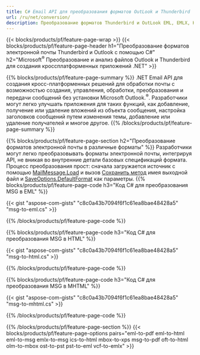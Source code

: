 ```yaml
---
title: C# Email API для преобразования форматов OutLook и Thunderbird
url: /ru/net/conversion/
description: Преобразование форматов Thunderbird и OutLook EML, EMLX, HTML, MBOX, ICS, MSG, OFT, OLM, OST, PST и VCF с помощью нескольких строк кода C# через библиотеку электронной почты .NET.
---
```


{{< blocks/products/pf/feature-page-wrap >}}
{{< blocks/products/pf/feature-page-header h1="Преобразование форматов электронной почты Thunderbird и Outlook с помощью C#" h2="Microsoft<sup>&reg;</sup> Преобразование и анализ файлов Outlook и Thunderbird для создания кроссплатформенных приложений .NET" >}}

{{% blocks/products/pf/feature-page-summary %}}
.NET Email API для создания кросс-платформенных решений для обработки почты с возможностью создания, управления, обработки, преобразования и передачи сообщений без установки Microsoft Outlook.<sup>&reg;</sup>. Разработчики могут легко улучшать приложения для таких функций, как добавление, получение или удаление вложений из объекта сообщения, настройка заголовков сообщений путем изменения темы, добавление или удаление получателей и многое другое.
{{% /blocks/products/pf/feature-page-summary  %}}

{{% blocks/products/pf/feature-page-section  h2="Преобразование форматов электронной почты в различные форматы" %}}
Разработчики могут легко преобразовывать форматы электронной почты, интегрируя API, не вникая во внутренние детали базовых спецификаций формата. Процесс преобразования прост: сначала загружается источник с помощью [MailMessage.Load](https://apireference.aspose.com/email/net/aspose.email.mailmessage/load/methods/2) и вызов [Сохранить метод](https://apireference.aspose.com/email/net/aspose.email.mailmessage/save/methods/3) имея выходной файл и [SaveOptions.DefaultFormat](https://apireference.aspose.com/email/net/aspose.email/saveoptions) как параметры.
{{% blocks/products/pf/feature-page-code h3="Код С# для преобразования MSG в EML" %}}

{{< gist "aspose-com-gists" "c8c0a43b7094f6f1c61ea8bae48428a5" "msg-to-eml.cs" >}}

{{% /blocks/products/pf/feature-page-code  %}}

{{% blocks/products/pf/feature-page-code h3="Код С# для преобразования MSG в HTML" %}}

{{< gist "aspose-com-gists" "c8c0a43b7094f6f1c61ea8bae48428a5" "msg-to-html.cs" >}}

{{% /blocks/products/pf/feature-page-code %}}

{{% blocks/products/pf/feature-page-code h3="Код С# для преобразования MSG в MHTML" %}}

{{< gist "aspose-com-gists" "c8c0a43b7094f6f1c61ea8bae48428a5" "msg-to-mhtml.cs" >}}

{{% /blocks/products/pf/feature-page-code %}}

{{% /blocks/products/pf/feature-page-section %}}
{{< blocks/products/pf/feature-page-options pairs="eml-to-pdf eml-to-html eml-to-msg emlx-to-msg ics-to-html mbox-to-xps msg-to-pdf oft-to-html olm-to-mbox ost-to-pst pst-to-eml vcf-to-emlx" >}}